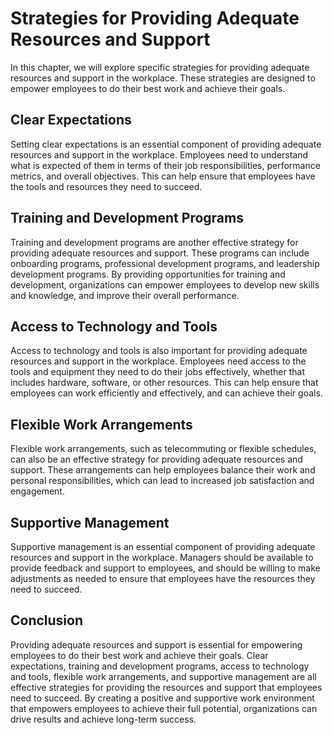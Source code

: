 Strategies for Providing Adequate Resources and Support
============================================================================================================

In this chapter, we will explore specific strategies for providing adequate resources and support in the workplace. These strategies are designed to empower employees to do their best work and achieve their goals.

Clear Expectations
------------------

Setting clear expectations is an essential component of providing adequate resources and support in the workplace. Employees need to understand what is expected of them in terms of their job responsibilities, performance metrics, and overall objectives. This can help ensure that employees have the tools and resources they need to succeed.

Training and Development Programs
---------------------------------

Training and development programs are another effective strategy for providing adequate resources and support. These programs can include onboarding programs, professional development programs, and leadership development programs. By providing opportunities for training and development, organizations can empower employees to develop new skills and knowledge, and improve their overall performance.

Access to Technology and Tools
------------------------------

Access to technology and tools is also important for providing adequate resources and support in the workplace. Employees need access to the tools and equipment they need to do their jobs effectively, whether that includes hardware, software, or other resources. This can help ensure that employees can work efficiently and effectively, and can achieve their goals.

Flexible Work Arrangements
--------------------------

Flexible work arrangements, such as telecommuting or flexible schedules, can also be an effective strategy for providing adequate resources and support. These arrangements can help employees balance their work and personal responsibilities, which can lead to increased job satisfaction and engagement.

Supportive Management
---------------------

Supportive management is an essential component of providing adequate resources and support in the workplace. Managers should be available to provide feedback and support to employees, and should be willing to make adjustments as needed to ensure that employees have the resources they need to succeed.

Conclusion
----------

Providing adequate resources and support is essential for empowering employees to do their best work and achieve their goals. Clear expectations, training and development programs, access to technology and tools, flexible work arrangements, and supportive management are all effective strategies for providing the resources and support that employees need to succeed. By creating a positive and supportive work environment that empowers employees to achieve their full potential, organizations can drive results and achieve long-term success.
